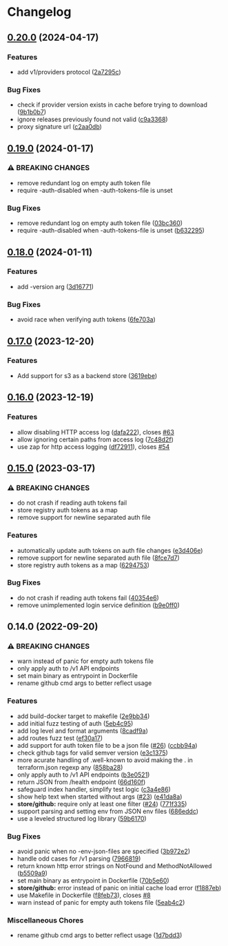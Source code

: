 <!--
SPDX-FileCopyrightText: 2023 - 2024 NRK

SPDX-License-Identifier: GPL-3.0-only
-->

# Changelog

## [0.20.0](https://github.com/nrkno/terraform-registry/compare/v0.19.0...v0.20.0) (2024-04-17)


### Features

* add v1/providers protocol ([2a7295c](https://github.com/nrkno/terraform-registry/commit/2a7295c4c741eb6b3a90d8d69cde35b7effb2368))


### Bug Fixes

* check if provider version exists in cache before trying to download ([9b1b0b7](https://github.com/nrkno/terraform-registry/commit/9b1b0b7a933b866cc0c83c1ae2ddb6871bb62229))
* ignore releases previously found not valid ([c9a3368](https://github.com/nrkno/terraform-registry/commit/c9a336837c3f606e66d2babe208526a7ce4705fd))
* proxy signature url ([c2aa0db](https://github.com/nrkno/terraform-registry/commit/c2aa0db0ce5c3e01a733c05e726ef6f8b7c02aa3))

## [0.19.0](https://github.com/nrkno/terraform-registry/compare/v0.18.0...v0.19.0) (2024-01-17)


### ⚠ BREAKING CHANGES

* remove redundant log on empty auth token file
* require -auth-disabled when -auth-tokens-file is unset

### Bug Fixes

* remove redundant log on empty auth token file ([03bc360](https://github.com/nrkno/terraform-registry/commit/03bc3605f7dc3c8e7c8504ded0a234a93a1a5fdc))
* require -auth-disabled when -auth-tokens-file is unset ([b632295](https://github.com/nrkno/terraform-registry/commit/b6322953ec46d6018cfb17ff31f0feae35cad3f7))

## [0.18.0](https://github.com/nrkno/terraform-registry/compare/v0.17.0...v0.18.0) (2024-01-11)


### Features

* add -version arg ([3d16771](https://github.com/nrkno/terraform-registry/commit/3d1677151209ddb565dbe71bb3626e950065290a))


### Bug Fixes

* avoid race when verifying auth tokens ([6fe703a](https://github.com/nrkno/terraform-registry/commit/6fe703afcf62da0e4751d8f9fc1062084da6a3af))

## [0.17.0](https://github.com/nrkno/terraform-registry/compare/v0.16.0...v0.17.0) (2023-12-20)


### Features

* Add support for s3 as a backend store ([3619ebe](https://github.com/nrkno/terraform-registry/commit/3619ebe23f61442d6695002748bacd46aa89f1c1))

## [0.16.0](https://github.com/nrkno/terraform-registry/compare/v0.15.0...v0.16.0) (2023-12-19)


### Features

* allow disabling HTTP access log ([dafa222](https://github.com/nrkno/terraform-registry/commit/dafa222aa39964ae676a3e0f4a89b13d2833c2fe)), closes [#63](https://github.com/nrkno/terraform-registry/issues/63)
* allow ignoring certain paths from access log ([7c48d2f](https://github.com/nrkno/terraform-registry/commit/7c48d2f2f7587de41cbdbb6a43b992c2fbcd4c4b))
* use zap for http access logging ([df72911](https://github.com/nrkno/terraform-registry/commit/df7291144fd4972198ddb134afe1cdb8c5661598)), closes [#54](https://github.com/nrkno/terraform-registry/issues/54)

## [0.15.0](https://github.com/nrkno/terraform-registry/compare/v0.14.0...v0.15.0) (2023-03-17)


### ⚠ BREAKING CHANGES

* do not crash if reading auth tokens fail
* store registry auth tokens as a map
* remove support for newline separated auth file

### Features

* automatically update auth tokens on auth file changes ([e3d406e](https://github.com/nrkno/terraform-registry/commit/e3d406e632e2254001027afd5f57da240706ab91))
* remove support for newline separated auth file ([8fce7d7](https://github.com/nrkno/terraform-registry/commit/8fce7d7d659c5c812e983618f42285d4898d39c2))
* store registry auth tokens as a map ([6294753](https://github.com/nrkno/terraform-registry/commit/629475355c998e15a13b6bc722e3cd2ef166aa15))


### Bug Fixes

* do not crash if reading auth tokens fail ([40354e6](https://github.com/nrkno/terraform-registry/commit/40354e66bec988c4724d937a79dcdab348e76066))
* remove unimplemented login service definition ([b9e0ff0](https://github.com/nrkno/terraform-registry/commit/b9e0ff06207d39f76ff0bfe021d4c5de92fe9e9e))

## 0.14.0 (2022-09-20)


### ⚠ BREAKING CHANGES

* warn instead of panic for empty auth tokens file
* only apply auth to /v1 API endpoints
* set main binary as entrypoint in Dockerfile
* rename github cmd args to better reflect usage

### Features

* add build-docker target to makefile ([2e9bb34](https://github.com/nrkno/terraform-registry/commit/2e9bb34cf47899508f0d4fceff28c0698af1181e))
* add initial fuzz testing of auth ([5eb4c95](https://github.com/nrkno/terraform-registry/commit/5eb4c956486cf1b23c99c5d37ddff67852cff365))
* add log level and format arguments ([8cadf9a](https://github.com/nrkno/terraform-registry/commit/8cadf9afc931571eb3407792376d3d15d8ed3571))
* add routes fuzz test ([ef30a17](https://github.com/nrkno/terraform-registry/commit/ef30a179b5a9a19d8a4775f82c71df15c99c35ae))
* add support for auth token file to be a json file ([#26](https://github.com/nrkno/terraform-registry/issues/26)) ([ccbb94a](https://github.com/nrkno/terraform-registry/commit/ccbb94a04ef4500249fc90ae468437bb4af6d3cd))
* check github tags for valid semver version ([e3c1375](https://github.com/nrkno/terraform-registry/commit/e3c1375002aa33f6ee75306b995fb26e8b6773cf))
* more acurate handling of .well-known to avoid making the . in terraform.json regexp any ([858ba28](https://github.com/nrkno/terraform-registry/commit/858ba282edae7dcb8047665946c4a8a0dddc2b69))
* only apply auth to /v1 API endpoints ([b3e0521](https://github.com/nrkno/terraform-registry/commit/b3e0521c33dc0ea7844670b24e1f26f0718554fa))
* return JSON from /health endpoint ([66d160f](https://github.com/nrkno/terraform-registry/commit/66d160f4dd6d9e6b2c3b3d96ec9554cfa8f089e5))
* safeguard index handler, simplify test logic ([c3a4e86](https://github.com/nrkno/terraform-registry/commit/c3a4e865ba55523ac0152279a00882803ba76f12))
* show help text when started without args ([#23](https://github.com/nrkno/terraform-registry/issues/23)) ([e41da8a](https://github.com/nrkno/terraform-registry/commit/e41da8a940e0f926fbc75900809b6a40382c1485))
* **store/github:** require only at least one filter ([#24](https://github.com/nrkno/terraform-registry/issues/24)) ([771f335](https://github.com/nrkno/terraform-registry/commit/771f335a20041043d26ba937b623dcfb7a7dbfbf))
* support parsing and setting env from JSON env files ([686eddc](https://github.com/nrkno/terraform-registry/commit/686eddc426a73c100ed826baa32992224e3a992f))
* use a leveled structured log library ([59b6170](https://github.com/nrkno/terraform-registry/commit/59b61709cfba20b43f21c42a056b92b2234f1cc2))


### Bug Fixes

* avoid panic when no -env-json-files are specified ([3b972e2](https://github.com/nrkno/terraform-registry/commit/3b972e217578188f4684d1ff27b7a3a3b53f478f))
* handle odd cases for /v1 parsing ([7966819](https://github.com/nrkno/terraform-registry/commit/7966819c04ee157a33fa1fd775ea34e5eceb9c03))
* return known http error strings on NotFound and MethodNotAllowed ([b5509a9](https://github.com/nrkno/terraform-registry/commit/b5509a9dd1b59717020835ed258871632967b583))
* set main binary as entrypoint in Dockerfile ([70b5e60](https://github.com/nrkno/terraform-registry/commit/70b5e6011d91c827df5714bbc8b1ad5fc0d57c29))
* **store/github:** error instead of panic on initial cache load error ([f1887eb](https://github.com/nrkno/terraform-registry/commit/f1887eb0312baeb9dd825d8c8efc28f2004fe14d))
* use Makefile in Dockerfile ([f8feb73](https://github.com/nrkno/terraform-registry/commit/f8feb732da67f30a38fe48a336e0b31e92624789)), closes [#8](https://github.com/nrkno/terraform-registry/issues/8)
* warn instead of panic for empty auth tokens file ([5eab4c2](https://github.com/nrkno/terraform-registry/commit/5eab4c2edcbfbc5c58a2f3b26208dfff55418268))


### Miscellaneous Chores

* rename github cmd args to better reflect usage ([1d7bdd3](https://github.com/nrkno/terraform-registry/commit/1d7bdd3563e4a800d944f0dddf8c76822b745041))
